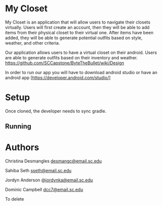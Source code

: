 # My Closet

My Closet is an application that will allow users to navigate their closets 
virtually. Users will first create an account, then they will be able to add 
items from their physical closet to their virtual one.  After items have 
been added, they will be able to generate potential outfits based on style, 
weather, and other criteria. 

Our application allows users to have a virtual closet on their android. Users are able to generate outfits based on their inventory and weather.
https://github.com/SCCapstone/ByteTheBullet/wiki/Design

In order to run our app you will have to download android studio or have an android app [https://developer.android.com/studio/]


# Setup
Once cloned, the developer needs to sync gradle. 

## Running 

# Authors
Christina Desmangles desmangc@email.sc.edu 

Sahiba Seth sseth@email.sc.edu

Jordyn Anderson @jordynka@email.sc.edu

Dominic Campbell dcc7@email.sc.edu

To delete